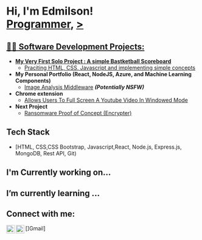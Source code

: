 <h1>Hi, I'm Edmilson! <br/><a href="https://github.com/Egomessss/Egomessss">Programmer</a>, <a href="https://www.linkedin.com/in/edmilson-gomes-6b4353242/">></h1>

<h2>👨‍💻 Software Development Projects:</h2>

- <b>My Very First Solo Project : A simple Bastketball Scoreboard</b>
  - [Praciting HTML, CSS, Javascript and implementing simple concepts](https://github.com/joshmadakor1/Algorithms-Practice)
- <b>My Personal Portfolio (React, NodeJS, Azure, and Machine Learning Components)</b>
  - [Image Analysis Middleware](https://github.com/joshmadakor1/4chan-Image-Analysis-Middleware-C964) <b><i>(Potentially NSFW)</b></i>
- <b>Chrome extension</b>
  - [Allows Users To Full Screen A Youtube Video In Windowed Mode](https://github.com/joshmadakor1/Sentinel-Lab)
- <b>Next Project</b>
  - [Ransomware Proof of Concept (Encrypter)](https://github.com/joshmadakor1/EncrypterPOC)
 
<h2>Tech Stack</h2>

- [HTML, CSS,CSS Bootstrap, Javascript,React, Node.js, Express.js, MongoDB, Rest API, Git)

<h2>I'm Currently working on...</h2>


<h2>I’m currently learning ...</h2>



<h2> Connect with me:</h2>

[<img align="left" alt="JoshMadakor | LinkedIn" width="22px" src="https://cdn.jsdelivr.net/npm/simple-icons@v3/icons/linkedin.svg" />][linkedin]
[<img align="left" alt="JoshMadakor | Gmail" width="22px" src="https://cdn.jsdelivr.net/npm/simple-icons@v3/icons/instagram.svg" />]Gmail]

[Gmail]: https://twitter.com/joshmadakor
[linkedin]: https://linkedin.com/in/joshmadakor


